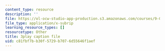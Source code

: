 ```yaml
---
content_type: resource
description: ''
file: https://ol-ocw-studio-app-production.s3.amazonaws.com/courses/9-00sc-introduction-to-psychology-fall-2011/c81fbf7bb30f5729b7076d55646f1aef_Vko17una2Zw.vtt
file_type: application/x-subrip
learning_resource_types: []
resourcetype: Other
title: 3play caption file
uid: c81fbf7b-b30f-5729-b707-6d55646f1aef
---
```

